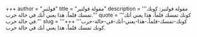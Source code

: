 +++
author = "فولتير"
title = "مقولة فولتير"
description = '''مقولة فولتير: كونك تمسك قلماً، هذا يعني أنك في حالة حرب.'''
quote = '''كونك تمسك قلماً، هذا يعني أنك في حالة حرب.'''
slug = '''كونك-تمسك-قلماً،-هذا-يعني-أنك-في-حالة-حرب'''
+++
كونك تمسك قلماً، هذا يعني أنك في حالة حرب.

